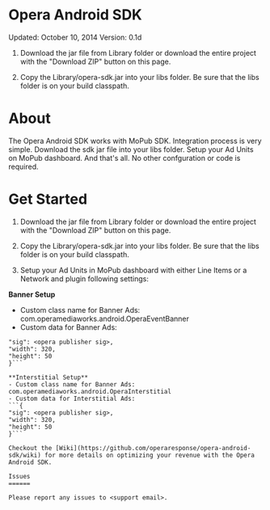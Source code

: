 Opera Android SDK
=================

Updated: October 10, 2014
Version: 0.1d

1. Download the jar file from Library folder or download the entire project with the "Download ZIP" button on this page.

2. Copy the Library/opera-sdk.jar into your libs folder. Be sure that the libs folder is on your build classpath. 

About
=====

The Opera Android SDK works with MoPub SDK. Integration process is very simple. Download the sdk jar file into your libs folder. Setup your Ad Units on MoPub dashboard. And that's all. No other confguration or code is required.

Get Started
===========

1. Download the jar file from Library folder or download the entire project with the "Download ZIP" button on this page.

2. Copy the Library/opera-sdk.jar into your libs folder. Be sure that the libs folder is on your build classpath. 

3. Setup your Ad Units in MoPub dashboard with either Line Items or a Network and plugin following settings:

**Banner Setup**
- Custom class name for Banner Ads: com.operamediaworks.android.OperaEventBanner
- Custom data for Banner Ads: 
```{
"sig": <opera publisher sig>, 
"width": 320, 
"height": 50
}```

**Interstitial Setup**
- Custom class name for Banner Ads: com.operamediaworks.android.OperaInterstitial
- Custom data for Interstitial Ads: 
```{
"sig": <opera publisher sig>, 
"width": 320, 
"height": 50
}```

Checkout the [Wiki](https://github.com/operaresponse/opera-android-sdk/wiki) for more details on optimizing your revenue with the Opera Android SDK.

Issues
======

Please report any issues to <support email>. 
